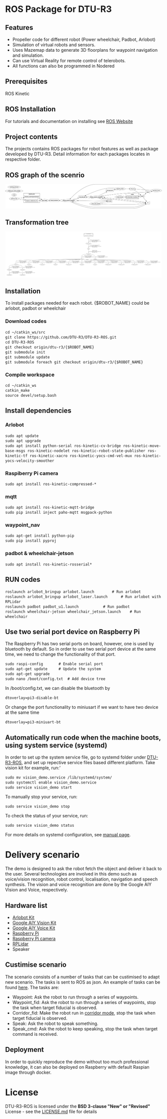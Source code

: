 # ROS Package for DTU-R3

## Features
* Propeller code for different robot (Power wheelchair, Padbot, Arlobot)
* Simulation of virtual robots and sensors.
* Uses Mazemap data to generate 3D floorplans for waypoint navigation and simulation.
* Can use Virtual Reality for remote control of telerobots.
* All functions can also be programmed in Nodered

## Prerequisites 
ROS Kinetic

## ROS Installation
For tutorials and documentation on installing see [ROS Website](http://www.ros.org/install/)

## Project contents
The projects contains ROS packages for robot features as well as package developed by DTU-R3. Detail information for each packages locates in respective folder. 

## ROS graph of the scenrio
![ROS graph](/docs/rosgraph.png "ROS graph")

## Transformation tree
![Transformation tree](/docs/frames.png "Transformation tree")

## Installation
To install packages needed for each robot. {$ROBOT_NAME} could be arlobot, padbot or wheelchair

### Download codes
```
cd ~/catkin_ws/src
git clone https://github.com/DTU-R3/DTU-R3-ROS.git
cd DTU-R3-ROS
git checkout origin/dtu-r3/{$ROBOT_NAME}
git submodule init
git submodule update
git submodule foreach git checkout origin/dtu-r3/{$ROBOT_NAME}
```

### Compile workspace
```
cd ~/catkin_ws
catkin_make
source devel/setup.bash
```

## Install dependencies
### Arlobot
```
sudo apt update
sudo apt upgrade
sudo apt install python-serial ros-kinetic-cv-bridge ros-kinetic-move-base-msgs ros-kinetic-nodelet ros-kinetic-robot-state-publisher ros-kinetic-tf ros-kinetic-xacro ros-kinetic-yocs-cmd-vel-mux ros-kinetic-yocs-velocity-smoother
```

### Raspiberry Pi camera
```
sudo apt install ros-kinetic-compressed-*
```

### mqtt
```
sudo apt install ros-kinetic-mqtt-bridge
sudo pip install inject paho-mqtt msgpack-python
```

### waypoint_nav
```
sudo apt-get install python-pip
sudo pip install pyproj
```

### padbot & wheelchair-jetson
```
sudo apt install ros-kinetic-rosserial*
```

## RUN codes
```
roslaunch arlobot_bringup arlobot.launch		# Run arlobot
roslaunch arlobot_bringup arlobot_laser.launch		# Run arlobot with RPLidar
roslaunch padbot padbot_u1.launch			# Run padbot
roslaunch wheelchair-jetson wheelchair_jetson.launch	# Run wheelchair
```

## Use two serial port device on Raspberry Pi
The Raspberry Pi has two serial ports on board, however, one is used by bluetooth by default. So in order to use two serial port device at the same time, we need to change the functionality of that port.


```
sudo raspi-config		# Enable serial port
sudo apt-get update		# Update the system
sudo apt-get upgrade
sudo nano /boot/config.txt	# Add device tree
```

In /boot/config.txt, we can disable the bluetooth by
```
dtoverlay=pi3-disable-bt
```
Or change the port functionality to miniusart if we want to have two device at the same time
```
dtoverlay=pi3-miniuart-bt
```

## Automatically run code when the machine boots, using system service (systemd)
In order to set up the system service file, go to systemd folder under [DTU-R3-ROS](https://github.com/DTU-R3/DTU-R3-ROS), and set up repective service files based different platform. Take vision kit for example, run:'
```
sudo mv vision_demo.service /lib/systemd/system/
sudo systemctl enable vision_demo.service
sudo service vision_demo start
```

To manually stop your service, run:
```
sudo service vision_demo stop
```

To check the status of your service, run:
```
sudo service vision_demo status
```

For more details on systemd configuration, see [manual page](https://www.freedesktop.org/software/systemd/man/systemd.service.html).

# Delivery scenario
The demo is designed to ask the robot fetch the object and deliver it back to the user. Several technologies are involved in this demo such as voice/vision recognition, robot control, localisation, navigation and speech synthesis. The vision and voice recognition are done by the Google AIY Vision and Voice, respectively.

## Hardware list
* [Arlobot Kit](https://learn.parallax.com/tutorials/arlo)
* [Google AIY Vision Kit](https://aiyprojects.withgoogle.com/vision)
* [Google AIY Voice Kit](https://aiyprojects.withgoogle.com/voice)
* [Raspberry Pi](https://www.raspberrypi.org/)
* [Raspberry Pi camera](https://www.raspberrypi.org/products/camera-module-v2/)
* [RPLidar](http://www.slamtec.com/en/Lidar/A3)
* Speaker

## Custimise scenario
The scenario consists of a number of tasks that can be custimised to adapt new scenario. The tasks is sent to ROS as json. An example of tasks can be found [here](https://github.com/DTU-R3/DTU-R3-ROS/blob/master/waypoint_nav/src/tasks.json). The tasks are:

* Waypoint: Ask the robot to run through a series of waypoints.
* Waypoint_fid: Ask the robot to run through a series of waypoints, stop the task when target fiducial is observed.
* Corridor_fid: Make the robot run in [corridor mode](https://github.com/DTU-R3/DTU-R3-ROS/blob/master/waypoint_nav), stop the task when target fiducial is observed.
* Speak: Ask the robot to speak something.
* Speak_cmd: Ask the robot to keep speaking, stop the task when target command is received.

## Deployment
In order to quickly reproduce the demo without too much professional knowledge, it can also be deployed on Raspberry with default Raspian image through docker.

# License
DTU-R3-ROS is licensed under the **BSD 3-clause "New" or "Revised"** License - see the [LICENSE.md](LICENSE) file for details

